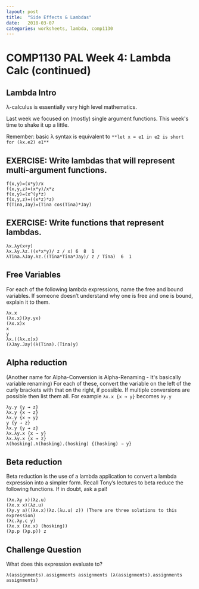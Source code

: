 ```yaml
---
layout: post
title:  "Side Effects & Lambdas"
date:   2018-03-07
categories: worksheets, lambda, comp1130
---
```


# COMP1130 PAL Week 4: Lambda Calc (continued)

## Lambda Intro

λ-calculus is essentially very high level mathematics.

Last week we focused on (mostly) single argument functions. This week's time to shake it up a little.

Remember: basic λ syntax is equivalent to `**let x = e1 in e2 is short for (λx.e2) e1**`

## EXERCISE: Write lambdas that will represent multi-argument functions.

```
f(x,y)=(x*y)/x
f(x,y,z)=(x*y)/x*z
f(x,y)=(x^(y*z)
f(x,y,z)=((x*z)*z)
f(Tina,Jay)=(Tina cos(Tina)*Jay)
```

## EXERCISE: Write functions that represent lambdas.

```
λx.λy(x+y)
λx.λy.λz.((x*x*y)/ z / x) 6  8  1
λTina.λJay.λz.((Tina*Tina*Jay)/ z / Tina)  6  1
```

## Free Variables

For each of the following lambda expressions, name the free and bound variables. If someone doesn’t understand why one is free and one is bound, explain it to them.

```
λx.x
(λx.x)(λy.yx)
(λx.x)x
x
y
λx.((λx.x)x)
(λJay.Jay)(λ(Tina).(Tina)y)
```

## Alpha reduction

(Another name for Alpha-Conversion is Alpha-Renaming - It's basically variable renaming) For each of these, convert the variable on the left of the curly brackets with that on the right, if possible. If multiple conversions are possible then list them all. For example `λx.x {x → y}` becomes `λy.y`

```
λy.y {y → z}
λx.y {x → z}
λx.y {x → y}
y {y → z}
λx.y {y → z}
λx.λy.x {x → y}
λx.λy.x {x → z}
λ(hosking).λ(hosking).(hosking) {(hosking) → y}
```

## Beta reduction

Beta reduction is the use of a lambda application to convert a lambda expression into a simpler form. Recall Tony’s lectures to beta reduce the following functions. If in doubt, ask a pal!

```
(λx.λy x)(λz.u)
(λx.x x)(λz.u)
(λy.y a)((λx.x)(λz.(λu.u) z)) (There are three solutions to this expression)
(λc.λy.c y)
(λx.x (λx.x) (hosking))
(λp.p (λp.p)) z
```

## Challenge Question

What does this expression evaluate to?

`λ(assignments).assignments assignments (λ(assignments).assignments assignments)`
